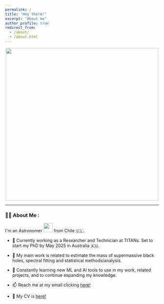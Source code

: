 ```yaml
---
permalink: /
title: "Hey there!"
excerpt: "About me"
author_profile: true
redirect_from: 
  - /about/
  - /about.html
---
```


<div id="header" align="center">
  <img src="https://media.giphy.com/media/u9K8PUFussrbFbaze0/giphy.gif" width="500"/>
</div>

---

### 👨‍🚀 About Me :
I'm an Astronomer <img src="https://media.giphy.com/media/5aYfJYohCSeYgtVlUj/giphy.gif" width="30"> from Chile 🇨🇱.

- 💼 Currently working as a Researcher and Technician at TITANs. Set to start my PhD by May 2025 in Australia 🇦🇺.

- 🔭 My main work is related to estimate the mass of supermassive black holes, spectral fitting and statistical methods/analysis.

- 🌱 Constantly learning new ML and AI tools to use in my work, related projects, and to continue expanding my knowledge.

- 📫 Reach me at my email clicking [here!](mailto:jheryev@gmail.com)

- 📄 My CV is [here!](https://github.com/joacoh/cv)

